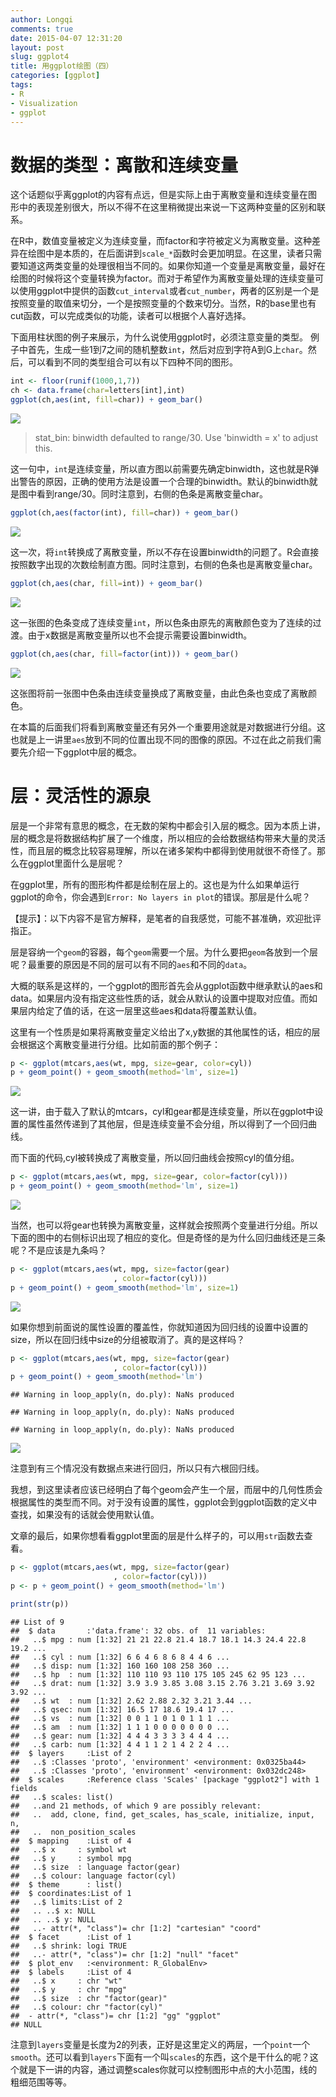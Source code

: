 ```yaml
---
author: Longqi
comments: true
date: 2015-04-07 12:31:20
layout: post
slug: ggplot4
title: 用ggplot绘图（四）
categories: [ggplot]
tags:
- R
- Visualization
- ggplot
---
```

# 数据的类型：离散和连续变量
这个话题似乎离ggplot的内容有点远，但是实际上由于离散变量和连续变量在图形中的表现差别很大，所以不得不在这里稍微提出来说一下这两种变量的区别和联系。

在R中，数值变量被定义为连续变量，而factor和字符被定义为离散变量。这种差异在绘图中是本质的，在后面讲到`scale_*`函数时会更加明显。在这里，读者只需要知道这两类变量的处理很相当不同的。如果你知道一个变量是离散变量，最好在绘图的时候将这个变量转换为factor。而对于希望作为离散变量处理的连续变量可以使用ggplot中提供的函数`cut_interval`或者`cut_number`，两者的区别是一个是按照变量的取值来切分，一个是按照变量的个数来切分。当然，R的base里也有cut函数，可以完成类似的功能，读者可以根据个人喜好选择。

下面用柱状图的例子来展示，为什么说使用ggplot时，必须注意变量的类型。
例子中首先，生成一些1到7之间的随机整数`int`，然后对应到字符A到G上`char`。然后，可以看到不同的类型组合可以有以下四种不同的图形。


```r
int <- floor(runif(1000,1,7))
ch <- data.frame(char=letters[int],int)
ggplot(ch,aes(int, fill=char)) + geom_bar()
```

![](/public/images/ggplot/ggplot4_files/figure-html/unnamed-chunk-2-1.png) 

> stat_bin: binwidth defaulted to range/30. Use 'binwidth = x' to adjust this.

这一句中，`int`是连续变量，所以直方图以前需要先确定binwidth，这也就是R弹出警告的原因，正确的使用方法是设置一个合理的binwidth。默认的binwidth就是图中看到range/30。同时注意到，右侧的色条是离散变量char。



```r
ggplot(ch,aes(factor(int), fill=char)) + geom_bar()
```

![](/public/images/ggplot/ggplot4_files/figure-html/unnamed-chunk-3-1.png) 

这一次，将`int`转换成了离散变量，所以不存在设置binwidth的问题了。R会直接按照数字出现的次数绘制直方图。同时注意到，右侧的色条也是离散变量char。



```r
ggplot(ch,aes(char, fill=int)) + geom_bar()
```

![](/public/images/ggplot/ggplot4_files/figure-html/unnamed-chunk-4-1.png) 

这一张图的色条变成了连续变量`int`，所以色条由原先的离散颜色变为了连续的过渡。由于x数据是离散变量所以也不会提示需要设置binwidth。


```r
ggplot(ch,aes(char, fill=factor(int))) + geom_bar()
```

![](/public/images/ggplot/ggplot4_files/figure-html/unnamed-chunk-5-1.png) 

这张图将前一张图中色条由连续变量换成了离散变量，由此色条也变成了离散颜色。

在本篇的后面我们将看到离散变量还有另外一个重要用途就是对数据进行分组。这也就是上一讲里`aes`放到不同的位置出现不同的图像的原因。不过在此之前我们需要先介绍一下ggplot中层的概念。

# 层：灵活性的源泉

层是一个非常有意思的概念，在无数的架构中都会引入层的概念。因为本质上讲，层的概念是将数据结构扩展了一个维度，所以相应的会给数据结构带来大量的灵活性，而且层的概念比较容易理解，所以在诸多架构中都得到使用就很不奇怪了。那么在ggplot里面什么是层呢？

在ggplot里，所有的图形构件都是绘制在层上的。这也是为什么如果单运行ggplot的命令，你会遇到`Error: No layers in plot`的错误。那层是什么呢？

【提示】：以下内容不是官方解释，是笔者的自我感觉，可能不甚准确，欢迎批评指正。

层是容纳一个`geom`的容器，每个`geom`需要一个层。为什么要把`geom`各放到一个层呢？最重要的原因是不同的层可以有不同的`aes`和不同的`data`。

大概的联系是这样的，一个ggplot的图形首先会从ggplot函数中继承默认的aes和data。如果层内没有指定这些性质的话，就会从默认的设置中提取对应值。而如果层内给定了值的话，在这一层里这些aes和data将覆盖默认值。

这里有一个性质是如果将离散变量定义给出了x,y数据的其他属性的话，相应的层会根据这个离散变量进行分组。比如前面的那个例子：



```r
p <- ggplot(mtcars,aes(wt, mpg, size=gear, color=cyl))
p + geom_point() + geom_smooth(method='lm', size=1)
```

![](/public/images/ggplot/ggplot4_files/figure-html/unnamed-chunk-6-1.png) 

这一讲，由于载入了默认的mtcars，cyl和gear都是连续变量，所以在ggplot中设置的属性虽然传递到了其他层，但是连续变量不会分组，所以得到了一个回归曲线。

而下面的代码,cyl被转换成了离散变量，所以回归曲线会按照cyl的值分组。


```r
p <- ggplot(mtcars,aes(wt, mpg, size=gear, color=factor(cyl)))
p + geom_point() + geom_smooth(method='lm', size=1)
```

![](/public/images/ggplot/ggplot4_files/figure-html/unnamed-chunk-7-1.png) 

当然，也可以将gear也转换为离散变量，这样就会按照两个变量进行分组。所以下面的图中的右侧标识出现了相应的变化。但是奇怪的是为什么回归曲线还是三条呢？不是应该是九条吗？



```r
p <- ggplot(mtcars,aes(wt, mpg, size=factor(gear)
                       , color=factor(cyl)))
p + geom_point() + geom_smooth(method='lm', size=1)
```

![](/public/images/ggplot/ggplot4_files/figure-html/unnamed-chunk-8-1.png) 


如果你想到前面说的属性设置的覆盖性，你就知道因为回归线的设置中设置的size，所以在回归线中size的分组被取消了。真的是这样吗？



```r
p <- ggplot(mtcars,aes(wt, mpg, size=factor(gear)
                       , color=factor(cyl)))
p + geom_point() + geom_smooth(method='lm')
```

```
## Warning in loop_apply(n, do.ply): NaNs produced
```

```
## Warning in loop_apply(n, do.ply): NaNs produced
```

```
## Warning in loop_apply(n, do.ply): NaNs produced
```

![](/public/images/ggplot/ggplot4_files/figure-html/unnamed-chunk-9-1.png) 

注意到有三个情况没有数据点来进行回归，所以只有六根回归线。

我想，到这里读者应该已经明白了每个geom会产生一个层，而层中的几何性质会根据属性的类型而不同。对于没有设置的属性，ggplot会到ggplot函数的定义中查找，如果没有的话就会使用默认值。

文章的最后，如果你想看看ggplot里面的层是什么样子的，可以用`str`函数去查看。


```r
p <- ggplot(mtcars,aes(wt, mpg, size=factor(gear)
                       , color=factor(cyl)))
p <- p + geom_point() + geom_smooth(method='lm')

print(str(p))
```

```
## List of 9
##  $ data       :'data.frame': 32 obs. of  11 variables:
##   ..$ mpg : num [1:32] 21 21 22.8 21.4 18.7 18.1 14.3 24.4 22.8 19.2 ...
##   ..$ cyl : num [1:32] 6 6 4 6 8 6 8 4 4 6 ...
##   ..$ disp: num [1:32] 160 160 108 258 360 ...
##   ..$ hp  : num [1:32] 110 110 93 110 175 105 245 62 95 123 ...
##   ..$ drat: num [1:32] 3.9 3.9 3.85 3.08 3.15 2.76 3.21 3.69 3.92 3.92 ...
##   ..$ wt  : num [1:32] 2.62 2.88 2.32 3.21 3.44 ...
##   ..$ qsec: num [1:32] 16.5 17 18.6 19.4 17 ...
##   ..$ vs  : num [1:32] 0 0 1 1 0 1 0 1 1 1 ...
##   ..$ am  : num [1:32] 1 1 1 0 0 0 0 0 0 0 ...
##   ..$ gear: num [1:32] 4 4 4 3 3 3 3 4 4 4 ...
##   ..$ carb: num [1:32] 4 4 1 1 2 1 4 2 2 4 ...
##  $ layers     :List of 2
##   ..$ :Classes 'proto', 'environment' <environment: 0x0325ba44> 
##   ..$ :Classes 'proto', 'environment' <environment: 0x032dc248> 
##  $ scales     :Reference class 'Scales' [package "ggplot2"] with 1 fields
##   ..$ scales: list()
##   ..and 21 methods, of which 9 are possibly relevant:
##   ..  add, clone, find, get_scales, has_scale, initialize, input, n,
##   ..  non_position_scales
##  $ mapping    :List of 4
##   ..$ x     : symbol wt
##   ..$ y     : symbol mpg
##   ..$ size  : language factor(gear)
##   ..$ colour: language factor(cyl)
##  $ theme      : list()
##  $ coordinates:List of 1
##   ..$ limits:List of 2
##   .. ..$ x: NULL
##   .. ..$ y: NULL
##   ..- attr(*, "class")= chr [1:2] "cartesian" "coord"
##  $ facet      :List of 1
##   ..$ shrink: logi TRUE
##   ..- attr(*, "class")= chr [1:2] "null" "facet"
##  $ plot_env   :<environment: R_GlobalEnv> 
##  $ labels     :List of 4
##   ..$ x     : chr "wt"
##   ..$ y     : chr "mpg"
##   ..$ size  : chr "factor(gear)"
##   ..$ colour: chr "factor(cyl)"
##  - attr(*, "class")= chr [1:2] "gg" "ggplot"
## NULL
```

注意到`layers`变量是长度为2的列表，正好是这里定义的两层，一个`point`一个`smooth`。还可以看到`layers`下面有一个叫`scales`的东西，这个是干什么的呢？这个就是下一讲的内容，通过调整scales你就可以控制图形中点的大小范围，线的粗细范围等等。
